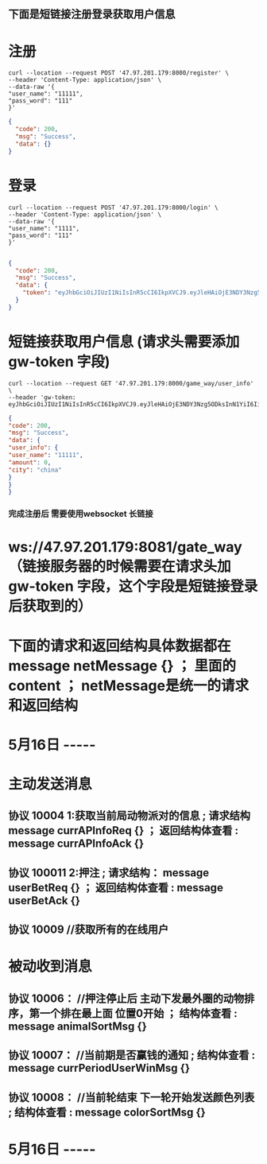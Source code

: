 
## 下面是短链接注册登录获取用户信息 

# 注册
```
curl --location --request POST '47.97.201.179:8000/register' \
--header 'Content-Type: application/json' \
--data-raw '{
"user_name": "11111",
"pass_word": "111"
}'
```
```json
{
  "code": 200,
  "msg": "Success",
  "data": {}
}
```

# 登录
```
curl --location --request POST '47.97.201.179:8000/login' \
--header 'Content-Type: application/json' \
--data-raw '{
"user_name": "1111",
"pass_word": "111"
}'
```
```json

{
  "code": 200,
  "msg": "Success",
  "data": {
    "token": "eyJhbGciOiJIUzI1NiIsInR5cCI6IkpXVCJ9.eyJleHAiOjE3NDY3Nzg5ODksInN1YiI6IiIsInVzZXJfaWQiOiI0NjVhNTE2ZC00OWQ2LTQxNDMtODNkZS0wY2M4NjU1MjNlMGIifQ.LUQfjWQHf3nHR85PqkOAWHuC9uHO_1dsYmzadatmvGw"
  }
}
```


# 短链接获取用户信息 (请求头需要添加 gw-token 字段)
```
curl --location --request GET '47.97.201.179:8000/game_way/user_info' \
--header 'gw-token: eyJhbGciOiJIUzI1NiIsInR5cCI6IkpXVCJ9.eyJleHAiOjE3NDY3Nzg5ODksInN1YiI6IiIsInVzZXJfaWQiOiI0NjVhNTE2ZC00OWQ2LTQxNDMtODNkZS0wY2M4NjU1MjNlMGIifQ.LUQfjWQHf3nHR85PqkOAWHuC9uHO_1dsYmzadatmvGw'

```
```json
{
"code": 200,
"msg": "Success",
"data": {
"user_info": {
"user_name": "11111",
"amount": 0,
"city": "china"
}
}
}
```


### 完成注册后 需要使用websocket 长链接 
# ws://47.97.201.179:8081/gate_way （链接服务器的时候需要在请求头加 gw-token 字段，这个字段是短链接登录后获取到的）


# 下面的请求和返回结构具体数据都在   message netMessage {} ； 里面的 content ； netMessage是统一的请求和返回结构

# 5月16日 -----

# 主动发送消息
##  协议 10004   1:获取当前局动物派对的信息 ; 请求结构  message currAPInfoReq {} ； 返回结构体查看 :  message currAPInfoAck {}
##  协议 100011  2:押注    ; 请求结构：  message userBetReq {} ； 返回结构体查看 :    message userBetAck {}
##  协议 10009  //获取所有的在线用户

# 被动收到消息
## 协议 10006： //押注停止后 主动下发最外圈的动物排序，第一个排在最上面 位置0开始  ； 结构体查看 : message  animalSortMsg {}
## 协议 10007： //当前期是否赢钱的通知 ;  结构体查看 : message  currPeriodUserWinMsg {}
## 协议 10008： //当前轮结束 下一轮开始发送颜色列表 ; 结构体查看 : message  colorSortMsg {}



# 5月16日 -----